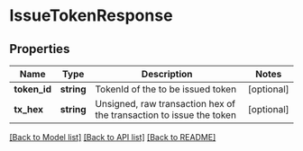 # IssueTokenResponse

## Properties
Name | Type | Description | Notes
------------ | ------------- | ------------- | -------------
**token_id** | **string** | TokenId of the to be issued token | [optional] 
**tx_hex** | **string** | Unsigned, raw transaction hex of the transaction to issue the token | [optional] 

[[Back to Model list]](../README.md#documentation-for-models) [[Back to API list]](../README.md#documentation-for-api-endpoints) [[Back to README]](../README.md)


